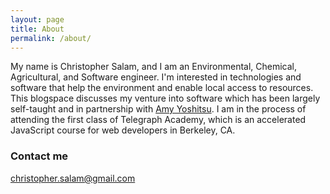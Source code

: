```yaml
---
layout: page
title: About
permalink: /about/
---
```


My name is Christopher Salam, and I am an Environmental, Chemical, Agricultural, and Software engineer. I'm interested in technologies and software that help the environment and enable local access to resources. This blogspace discusses my venture into software which has been largely self-taught and in partnership with <a href="http://www.amyyoshitsu.com" target="_blank">Amy Yoshitsu</a>. I am in the process of attending the first class of Telegraph Academy, which is an accelerated JavaScript course for web developers in Berkeley, CA.

### Contact me

[christopher.salam@gmail.com](mailto:christopher.salam@gmail.com)